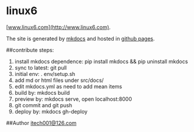 linux6
======
[www.linux6.com](http://www.linux6.com).

The site is generated by [mkdocs](http://www.mkdocs.org) and hosted in [github pages](https://github.com/itech001/linux6).  

##contribute steps:
1. install mkdocs dependence: pip install mkdocs && pip uninstall mkdocs
1. sync to latest: git pull
1. initial env: . env/setup.sh
1. add md or html files under src/docs/
1. edit mkdocs.yml as need to add mean items
1. build by: mkdocs build
1. preview by: mkdocs serve, open localhost:8000
1. git commit and git push 
1. deploy by: mkdocs gh-deploy 

##Author
itech001@126.com 
